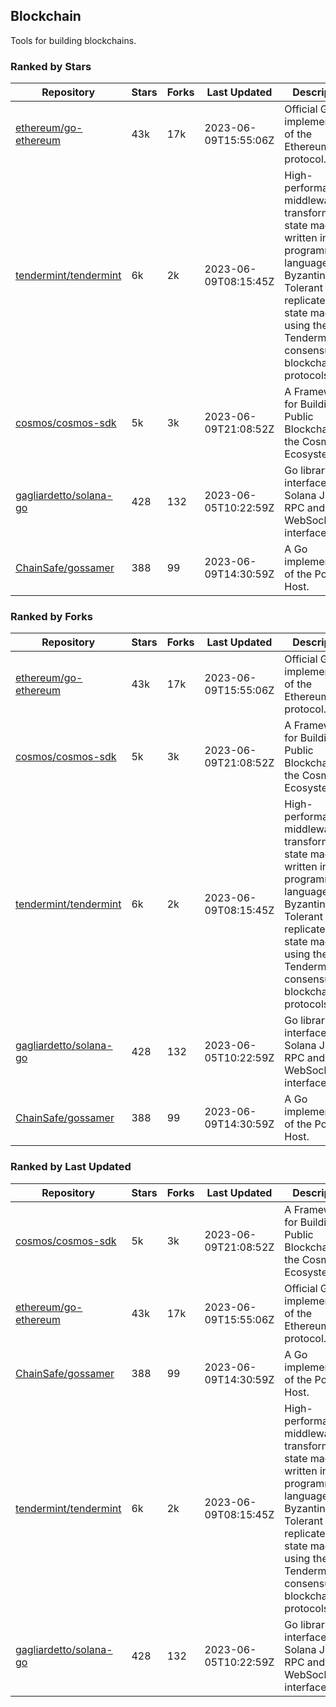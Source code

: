 ## Blockchain

Tools for building blockchains.

### Ranked by Stars

| Repository | Stars | Forks | Last Updated | Description | 
|------------|-------|-------|--------------|-------------|
| [ethereum/go-ethereum](https://github.com/ethereum/go-ethereum) | 43k | 17k | 2023-06-09T15:55:06Z |  Official Go implementation of the Ethereum protocol. |
| [tendermint/tendermint](https://github.com/tendermint/tendermint) | 6k | 2k | 2023-06-09T08:15:45Z |  High-performance middleware for transforming a state machine written in any programming language into a Byzantine Fault Tolerant replicated state machine using the Tendermint consensus and blockchain protocols. |
| [cosmos/cosmos-sdk](https://github.com/cosmos/cosmos-sdk) | 5k | 3k | 2023-06-09T21:08:52Z |  A Framework for Building Public Blockchains in the Cosmos Ecosystem. |
| [gagliardetto/solana-go](https://github.com/gagliardetto/solana-go) | 428 | 132 | 2023-06-05T10:22:59Z |  Go library to interface with Solana JSON RPC and WebSocket interfaces. |
| [ChainSafe/gossamer](https://github.com/ChainSafe/gossamer) | 388 | 99 | 2023-06-09T14:30:59Z |  A Go implementation of the Polkadot Host. |

### Ranked by Forks

| Repository | Stars | Forks | Last Updated | Description | 
|------------|-------|-------|--------------|-------------|
| [ethereum/go-ethereum](https://github.com/ethereum/go-ethereum) | 43k | 17k | 2023-06-09T15:55:06Z |  Official Go implementation of the Ethereum protocol. |
| [cosmos/cosmos-sdk](https://github.com/cosmos/cosmos-sdk) | 5k | 3k | 2023-06-09T21:08:52Z |  A Framework for Building Public Blockchains in the Cosmos Ecosystem. |
| [tendermint/tendermint](https://github.com/tendermint/tendermint) | 6k | 2k | 2023-06-09T08:15:45Z |  High-performance middleware for transforming a state machine written in any programming language into a Byzantine Fault Tolerant replicated state machine using the Tendermint consensus and blockchain protocols. |
| [gagliardetto/solana-go](https://github.com/gagliardetto/solana-go) | 428 | 132 | 2023-06-05T10:22:59Z |  Go library to interface with Solana JSON RPC and WebSocket interfaces. |
| [ChainSafe/gossamer](https://github.com/ChainSafe/gossamer) | 388 | 99 | 2023-06-09T14:30:59Z |  A Go implementation of the Polkadot Host. |

### Ranked by Last Updated

| Repository | Stars | Forks | Last Updated | Description | 
|------------|-------|-------|--------------|-------------|
| [cosmos/cosmos-sdk](https://github.com/cosmos/cosmos-sdk) | 5k | 3k | 2023-06-09T21:08:52Z |  A Framework for Building Public Blockchains in the Cosmos Ecosystem. |
| [ethereum/go-ethereum](https://github.com/ethereum/go-ethereum) | 43k | 17k | 2023-06-09T15:55:06Z |  Official Go implementation of the Ethereum protocol. |
| [ChainSafe/gossamer](https://github.com/ChainSafe/gossamer) | 388 | 99 | 2023-06-09T14:30:59Z |  A Go implementation of the Polkadot Host. |
| [tendermint/tendermint](https://github.com/tendermint/tendermint) | 6k | 2k | 2023-06-09T08:15:45Z |  High-performance middleware for transforming a state machine written in any programming language into a Byzantine Fault Tolerant replicated state machine using the Tendermint consensus and blockchain protocols. |
| [gagliardetto/solana-go](https://github.com/gagliardetto/solana-go) | 428 | 132 | 2023-06-05T10:22:59Z |  Go library to interface with Solana JSON RPC and WebSocket interfaces. |

